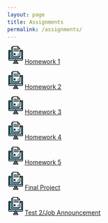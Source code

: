 ```yaml
---
layout: page
title: Assignments
permalink: /assignments/
---
```


![homework](/assets/hw.jpg) [Homework 1]() 

![homework](/assets/hw.jpg) [Homework 2]() 

![homework](/assets/hw.jpg) [Homework 3]() 

![homework](/assets/hw.jpg) [Homework 4]() 

![homework](/assets/hw.jpg) [Homework 5]() 

![homework](/assets/hw.jpg) [Final Project]() 

![homework](/assets/hw.jpg) [Test 2/Job Announcement]() 



